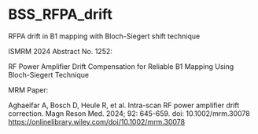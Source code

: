 # BSS_RFPA_drift
RFPA drift in B1 mapping with Bloch-Siegert shift technique 

ISMRM 2024 Abstract No. 1252:

RF Power Amplifier Drift Compensation for Reliable B1 Mapping Using Bloch-Siegert Technique


MRM Paper:

Aghaeifar A, Bosch D, Heule R, et al. Intra-scan RF power amplifier drift correction. Magn Reson Med. 2024; 92: 645-659. doi: 10.1002/mrm.30078
https://onlinelibrary.wiley.com/doi/10.1002/mrm.30078
